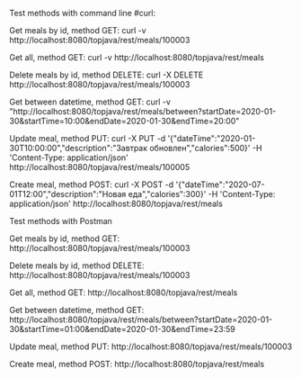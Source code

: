 Test methods with command line #curl:

Get meals by id, method GET:
curl -v http://localhost:8080/topjava/rest/meals/100003

Get all, method GET:
curl -v http://localhost:8080/topjava/rest/meals

Delete meals by id, method DELETE:
curl -X DELETE http://localhost:8080/topjava/rest/meals/100003

Get between datetime, method GET:
curl -v "http://localhost:8080/topjava/rest/meals/between?startDate=2020-01-30&startTime=10:00&endDate=2020-01-30&endTime=20:00"

Update meal, method PUT:
curl -X PUT -d '{"dateTime":"2020-01-30T10:00:00","description":"Завтрак обновлен","calories":500}' -H 'Content-Type: application/json' http://localhost:8080/topjava/rest/meals/100005

Create meal, method POST:
curl -X POST -d '{"dateTime":"2020-07-01T12:00","description":"Новая еда","calories":300}' -H  'Content-Type: application/json' http://localhost:8080/topjava/rest/meals

Test methods with Postman

Get meals by id, method GET:
http://localhost:8080/topjava/rest/meals/100003

Delete meals by id, method DELETE:
http://localhost:8080/topjava/rest/meals/100003

Get all, method GET:
http://localhost:8080/topjava/rest/meals

Get between datetime, method GET:
http://localhost:8080/topjava/rest/meals/between?startDate=2020-01-30&startTime=01:00&endDate=2020-01-30&endTime=23:59

Update meal, method PUT:
http://localhost:8080/topjava/rest/meals/100003

Create meal, method POST:
http://localhost:8080/topjava/rest/meals
